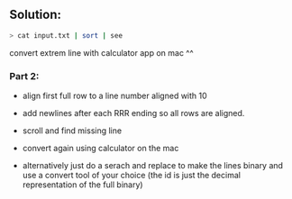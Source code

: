 ## Solution:

``` sh
> cat input.txt | sort | see
```

convert extrem line with calculator app on mac ^^

### Part 2:

* align first full row to a line number aligned with 10
* add newlines after each RRR ending so all rows are aligned.

* scroll and find missing line
* convert again using calculator on the mac

* alternatively just do a serach and replace to make the lines binary and use a convert tool of your choice (the id is just the decimal representation of the full binary)
